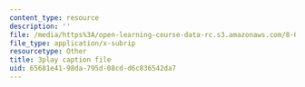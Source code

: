 ```yaml
---
content_type: resource
description: ''
file: /media/https%3A/open-learning-course-data-rc.s3.amazonaws.com/8-06-quantum-physics-iii-spring-2018/65681e4198da795d08cdd6c836542da7_qaj4u42XZLg.srt
file_type: application/x-subrip
resourcetype: Other
title: 3play caption file
uid: 65681e41-98da-795d-08cd-d6c836542da7
---
```


